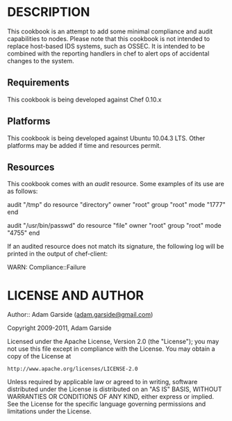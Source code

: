 DESCRIPTION
===========

This cookbook is an attempt to add some minimal compliance and audit
capabilities to nodes. Please note that this cookbook is not intended to
replace host-based IDS systems, such as OSSEC. It is intended to be
combined with the reporting handlers in chef to alert ops of accidental
changes to the system.

Requirements
------------

This cookbook is being developed against Chef 0.10.x

Platforms
---------

This cookbook is being developed against Ubuntu 10.04.3 LTS. Other
platforms may be added if time and resources permit.

Resources
---------

This cookbook comes with an _audit_ resource. Some examples of its use
are as follows:

  audit "/tmp" do
    resource "directory"
    owner "root"
    group "root"
    mode "1777"
  end

  audit "/usr/bin/passwd" do
    resource "file"
    owner "root"
    group "root"
    mode  "4755"
  end

If an audited resource does not match its signature, the following log
will be printed in the output of chef-client:

  WARN: Compliance::Failure <resource>



LICENSE AND AUTHOR
==================

Author:: Adam Garside (<adam.garside@gmail.com>)

Copyright 2009-2011, Adam Garside

Licensed under the Apache License, Version 2.0 (the "License");
you may not use this file except in compliance with the License.
You may obtain a copy of the License at

    http://www.apache.org/licenses/LICENSE-2.0

Unless required by applicable law or agreed to in writing, software
distributed under the License is distributed on an "AS IS" BASIS,
WITHOUT WARRANTIES OR CONDITIONS OF ANY KIND, either express or implied.
See the License for the specific language governing permissions and
limitations under the License.

